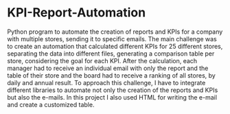 # KPI-Report-Automation
Python program to automate the creation of reports and KPIs for a company with multiple stores, sending it to specific emails.
The main challenge was to create an automation that calculated different KPIs for 25 different stores, separating the data into different files, generating a comparison table per store, considering the goal for each KPI. After the calculation, each manager had to receive an individual email with only the report and the table of their store and the board had to receive a ranking of all stores, by daily and annual result.
To approach this challenge, I have to integrate different libraries to automate not only the creation of the reports and KPIs but also the e-mails.
In this project I also used HTML for writing the e-mail and create a customized table.
